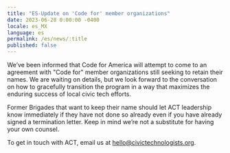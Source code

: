 ```yaml
---
title: "ES-Update on 'Code for' member organizations"
date: 2023-06-28 0:00:00 -0400
locale: es_MX
language: es
permalink: /es/news/:title
published: false
---
```


We’ve been informed that Code for America will attempt to come to an agreement with "Code for" member organizations still seeking to retain their names. We are waiting on details, but we look forward to the conversation on how to gracefully transition the program in a way that maximizes the enduring success of local civic tech efforts. 

Former Brigades that want to keep their name should let ACT leadership know immediately if they have not done so already even if you have already signed a termination letter. Keep in mind we’re not a substitute for having your own counsel.

To get in touch with ACT, email us at <a href="mailto:hello@civictechnologists.org">hello@civictechnologists.org</a>.


